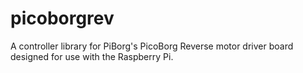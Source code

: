 picoborgrev
=================

A controller library for PiBorg's PicoBorg Reverse motor driver board designed for use with the Raspberry Pi.
